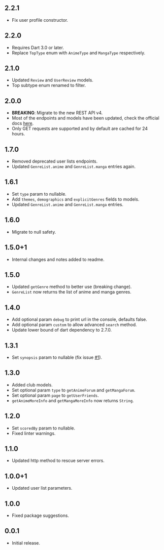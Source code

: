## 2.2.1

* Fix user profile constructor.

## 2.2.0

* Requires Dart 3.0 or later.
* Replace `TopType` enum with `AnimeType` and `MangaType` respectively.

## 2.1.0

* Updated `Review` and `UserReview` models.
* Top subtype enum renamed to filter.

## 2.0.0

* **BREAKING**: Migrate to the new REST API v4.
* Most of the endpoints and models have been updated, check the official docs [here](https://docs.api.jikan.moe/).
* Only GET requests are supported and by default are cached for 24 hours.

## 1.7.0

* Removed deprecated user lists endpoints.
* Updated `GenreList.anime` and `GenreList.manga` entries again.

## 1.6.1

* Set `type` param to nullable.
* Add `themes`, `demographics` and `explicitGenres` fields to models.
* Updated `GenreList.anime` and `GenreList.manga` entries.

## 1.6.0

* Migrate to null safety.

## 1.5.0+1

* Internal changes and notes added to readme.

## 1.5.0

* Updated `getGenre` method to better use (breaking change).
* `GenreList` now returns the list of anime and manga genres.

## 1.4.0

* Add optional param `debug` to print url in the console, defaults false.
* Add optional param `custom` to allow advanced `search` method.
* Update lower bound of dart dependency to 2.7.0.

## 1.3.1

* Set `synopsis` param to nullable (fix issue [#1](https://github.com/javoeria/jikan-dart/issues/1)).

## 1.3.0

* Added club models.
* Set optional param `type` to `getAnimeForum` and `getMangaForum`.
* Set optional param `page` to `getUserFriends`.
* `getAnimeMoreInfo` and `getMangaMoreInfo` now returns `String`.

## 1.2.0

* Set `scoredBy` param to nullable.
* Fixed linter warnings.

## 1.1.0

* Updated http method to rescue server errors.

## 1.0.0+1

* Updated user list parameters.

## 1.0.0

* Fixed package suggestions.

## 0.0.1

* Initial release.

